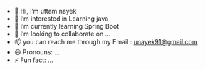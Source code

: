 - 👋 Hi, I’m uttam nayek 
- 👀 I’m interested in Learning java
- 🌱 I’m currently learning Spring Boot
- 💞️ I’m looking to collaborate on ...
- 📫 you can reach me through my Email : unayek91@gmail.com
- 😄 Pronouns: ...
- ⚡ Fun fact: ...

<!---
uttamnayek/uttamnayek is a ✨ special ✨ repository because its `README.md` (this file) appears on your GitHub profile.
You can click the Preview link to take a look at your changes.
--->

